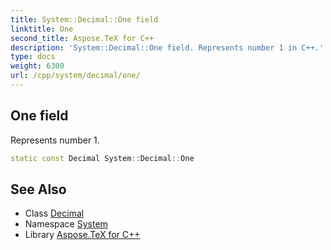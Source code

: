 ```yaml
---
title: System::Decimal::One field
linktitle: One
second_title: Aspose.TeX for C++
description: 'System::Decimal::One field. Represents number 1 in C++.'
type: docs
weight: 6300
url: /cpp/system/decimal/one/
---
```

## One field


Represents number 1.

```cpp
static const Decimal System::Decimal::One
```

## See Also

* Class [Decimal](../)
* Namespace [System](../../)
* Library [Aspose.TeX for C++](../../../)
